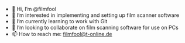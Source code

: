 - 👋 Hi, I’m @filmfool
- 👀 I’m interested in implementing and setting up film scanner software
- 🌱 I’m currently learning to work with Git
- 💞️ I’m looking to collaborate on film scanning software for use on PCs
- 📫 How to reach me: filmfool@t-online.de

<!---
filmfool/filmfool is a ✨ special ✨ repository because its `README.md` (this file) appears on your GitHub profile.
You can click the Preview link to take a look at your changes.
--->
